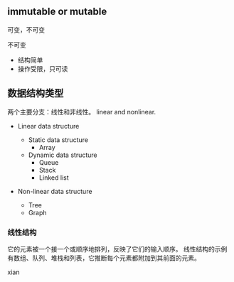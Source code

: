 ## immutable or mutable
可变，不可变

不可变
- 结构简单
- 操作受限，只可读

## 数据结构类型

两个主要分支：线性和非线性。
linear and nonlinear.

- Linear data structure
  - Static data structure
    - Array
  - Dynamic data structure
    - Queue
    - Stack
    - Linked list

- Non-linear data structure
  - Tree
  - Graph

### 线性结构

它的元素被一个接一个或顺序地排列，反映了它们的输入顺序。
线性结构的示例有数组、队列、堆栈和列表，它推断每个元素都附加到其前面的元素。

xian